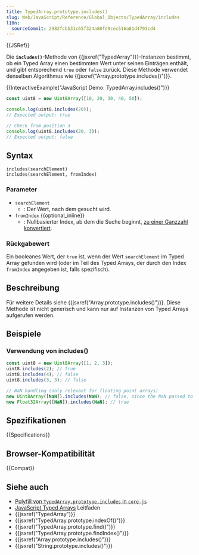 ```yaml
---
title: TypedArray.prototype.includes()
slug: Web/JavaScript/Reference/Global_Objects/TypedArray/includes
l10n:
  sourceCommit: 2982fcbb31c65f324a80fd9cec516a81d4793cd4
---
```


{{JSRef}}

Die **`includes()`**-Methode von {{jsxref("TypedArray")}}-Instanzen bestimmt, ob ein Typed Array einen bestimmten Wert unter seinen Einträgen enthält, und gibt entsprechend `true` oder `false` zurück. Diese Methode verwendet denselben Algorithmus wie {{jsxref("Array.prototype.includes()")}}.

{{InteractiveExample("JavaScript Demo: TypedArray.includes()")}}

```js interactive-example
const uint8 = new Uint8Array([10, 20, 30, 40, 50]);

console.log(uint8.includes(20));
// Expected output: true

// Check from position 3
console.log(uint8.includes(20, 3));
// Expected output: false
```

## Syntax

```js-nolint
includes(searchElement)
includes(searchElement, fromIndex)
```

### Parameter

- `searchElement`
  - : Der Wert, nach dem gesucht wird.
- `fromIndex` {{optional_inline}}
  - : Nullbasierter Index, ab dem die Suche beginnt, [zu einer Ganzzahl konvertiert](/de/docs/Web/JavaScript/Reference/Global_Objects/Number#integer_conversion).

### Rückgabewert

Ein booleanes Wert, der `true` ist, wenn der Wert `searchElement` im Typed Array gefunden wird (oder im Teil des Typed Arrays, der durch den Index `fromIndex` angegeben ist, falls spezifisch).

## Beschreibung

Für weitere Details siehe {{jsxref("Array.prototype.includes()")}}. Diese Methode ist nicht generisch und kann nur auf Instanzen von Typed Arrays aufgerufen werden.

## Beispiele

### Verwendung von includes()

```js
const uint8 = new Uint8Array([1, 2, 3]);
uint8.includes(2); // true
uint8.includes(4); // false
uint8.includes(3, 3); // false

// NaN handling (only relevant for floating point arrays)
new Uint8Array([NaN]).includes(NaN); // false, since the NaN passed to the constructor gets converted to 0
new Float32Array([NaN]).includes(NaN); // true
```

## Spezifikationen

{{Specifications}}

## Browser-Kompatibilität

{{Compat}}

## Siehe auch

- [Polyfill von `TypedArray.prototype.includes` in `core-js`](https://github.com/zloirock/core-js#ecmascript-typed-arrays)
- [JavaScript Typed Arrays](/de/docs/Web/JavaScript/Guide/Typed_arrays) Leitfaden
- {{jsxref("TypedArray")}}
- {{jsxref("TypedArray.prototype.indexOf()")}}
- {{jsxref("TypedArray.prototype.find()")}}
- {{jsxref("TypedArray.prototype.findIndex()")}}
- {{jsxref("Array.prototype.includes()")}}
- {{jsxref("String.prototype.includes()")}}

